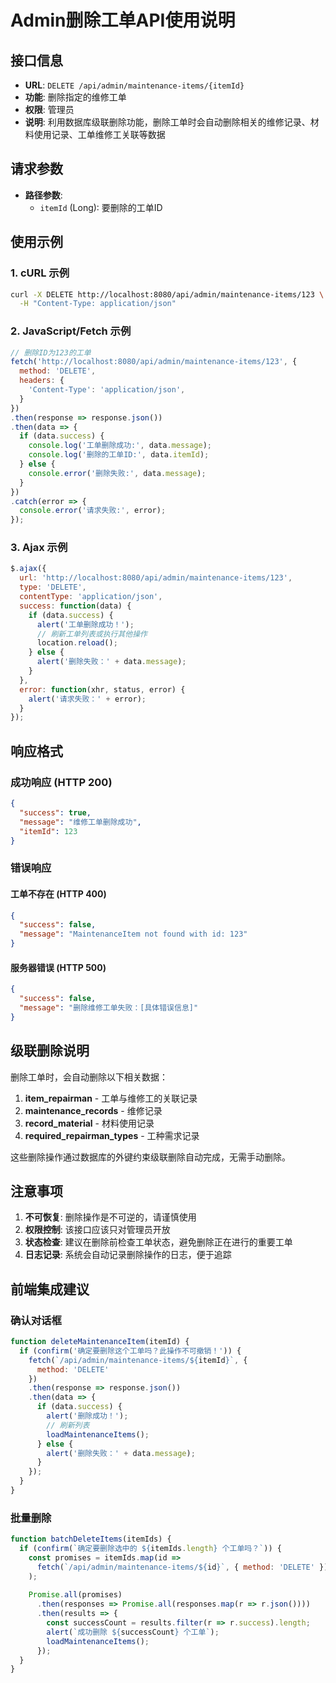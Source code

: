 # Admin删除工单API使用说明

## 接口信息
- **URL**: `DELETE /api/admin/maintenance-items/{itemId}`
- **功能**: 删除指定的维修工单
- **权限**: 管理员
- **说明**: 利用数据库级联删除功能，删除工单时会自动删除相关的维修记录、材料使用记录、工单维修工关联等数据

## 请求参数
- **路径参数**:
  - `itemId` (Long): 要删除的工单ID

## 使用示例

### 1. cURL 示例
```bash
curl -X DELETE http://localhost:8080/api/admin/maintenance-items/123 \
  -H "Content-Type: application/json"
```

### 2. JavaScript/Fetch 示例
```javascript
// 删除ID为123的工单
fetch('http://localhost:8080/api/admin/maintenance-items/123', {
  method: 'DELETE',
  headers: {
    'Content-Type': 'application/json',
  }
})
.then(response => response.json())
.then(data => {
  if (data.success) {
    console.log('工单删除成功:', data.message);
    console.log('删除的工单ID:', data.itemId);
  } else {
    console.error('删除失败:', data.message);
  }
})
.catch(error => {
  console.error('请求失败:', error);
});
```

### 3. Ajax 示例
```javascript
$.ajax({
  url: 'http://localhost:8080/api/admin/maintenance-items/123',
  type: 'DELETE',
  contentType: 'application/json',
  success: function(data) {
    if (data.success) {
      alert('工单删除成功！');
      // 刷新工单列表或执行其他操作
      location.reload();
    } else {
      alert('删除失败：' + data.message);
    }
  },
  error: function(xhr, status, error) {
    alert('请求失败：' + error);
  }
});
```

## 响应格式

### 成功响应 (HTTP 200)
```json
{
  "success": true,
  "message": "维修工单删除成功",
  "itemId": 123
}
```

### 错误响应

#### 工单不存在 (HTTP 400)
```json
{
  "success": false,
  "message": "MaintenanceItem not found with id: 123"
}
```

#### 服务器错误 (HTTP 500)
```json
{
  "success": false,
  "message": "删除维修工单失败：[具体错误信息]"
}
```

## 级联删除说明

删除工单时，会自动删除以下相关数据：
1. **item_repairman** - 工单与维修工的关联记录
2. **maintenance_records** - 维修记录
3. **record_material** - 材料使用记录
4. **required_repairman_types** - 工种需求记录

这些删除操作通过数据库的外键约束级联删除自动完成，无需手动删除。

## 注意事项

1. **不可恢复**: 删除操作是不可逆的，请谨慎使用
2. **权限控制**: 该接口应该只对管理员开放
3. **状态检查**: 建议在删除前检查工单状态，避免删除正在进行的重要工单
4. **日志记录**: 系统会自动记录删除操作的日志，便于追踪

## 前端集成建议

### 确认对话框
```javascript
function deleteMaintenanceItem(itemId) {
  if (confirm('确定要删除这个工单吗？此操作不可撤销！')) {
    fetch(`/api/admin/maintenance-items/${itemId}`, {
      method: 'DELETE'
    })
    .then(response => response.json())
    .then(data => {
      if (data.success) {
        alert('删除成功！');
        // 刷新列表
        loadMaintenanceItems();
      } else {
        alert('删除失败：' + data.message);
      }
    });
  }
}
```

### 批量删除
```javascript
function batchDeleteItems(itemIds) {
  if (confirm(`确定要删除选中的 ${itemIds.length} 个工单吗？`)) {
    const promises = itemIds.map(id => 
      fetch(`/api/admin/maintenance-items/${id}`, { method: 'DELETE' })
    );
    
    Promise.all(promises)
      .then(responses => Promise.all(responses.map(r => r.json())))
      .then(results => {
        const successCount = results.filter(r => r.success).length;
        alert(`成功删除 ${successCount} 个工单`);
        loadMaintenanceItems();
      });
  }
}
```
